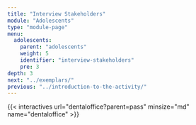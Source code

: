 ```yaml
---
title: "Interview Stakeholders"
module: "Adolescents"
type: "module-page"
menu:
  adolescents:
    parent: "adolescents"
    weight: 5
    identifier: "interview-stakeholders"
    pre: 3
depth: 3
next: "../exemplars/"
previous: "../introduction-to-the-activity/"
---
```



{{< interactives url="dentaloffice?parent=pass" minsize="md" name="dentaloffice" >}}